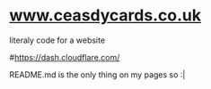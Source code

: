 # www.ceasdycards.co.uk
literaly code for a website

#https://dash.cloudflare.com/

README.md is the only thing on my pages so :|
